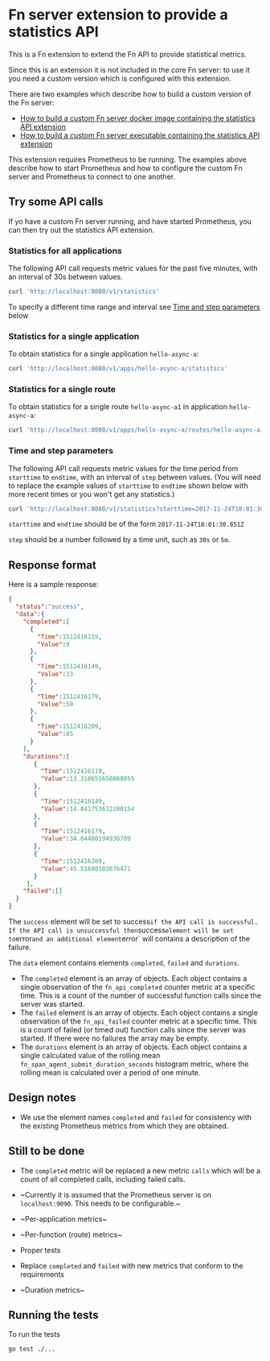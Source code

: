 # Fn server extension to provide a statistics API 

This is a Fn extension to extend the Fn API to provide statistical metrics.

Since this is an extension it is not included in the core Fn server: 
to use it you need a custom version which is configured with this extension.

There are two examples which describe how to build a custom version of the Fn server: 

* [How to build a custom Fn server docker image containing the statistics API extension](./examples/operators/README.md)
* [How to build a custom Fn server executable containing the statistics API extension](./examples/developers/README.md)

This extension requires Prometheus to be running. 
The examples above describe how to start Prometheus 
and how to configure the custom Fn server and Prometheus to connect to one another.

## Try some API calls

If yo have a custom Fn server running, and have started Prometheus, you can then try out the statistics API extension.

### Statistics for all applications

The following API call requests metric values for the past five minutes, with an interval of 30s between values.

```sh
curl 'http://localhost:8080/v1/statistics'
```

To specify a different time range and interval see [Time and step parameters](#time-and-step-parameters) below 

### Statistics for a single application

To obtain statistics for a single application `hello-async-a`:
```sh
curl 'http://localhost:8080/v1/apps/hello-async-a/statistics'
```
### Statistics for a single route

To obtain statistics for a single route `hello-async-a1` in application `hello-async-a`:
```sh
curl 'http://localhost:8080/v1/apps/hello-async-a/routes/hello-async-a1/statistics'
```

### Time and step parameters

The following API call requests metric values for the time period from `starttime` to `endtime`, with an interval of `step` between values. (You will need to replace the example values of `starttime` to `endtime` shown below with more recent times or you won't get any statistics.)

```sh
curl 'http://localhost:8080/v1/statistics?starttime=2017-11-24T18:01:30.851Z&endtime=2017-11-24T18:11:30.849Z&step=30s'
```

`starttime` and `endtime` should be of the form `2017-11-24T18:01:30.851Z`

`step` should be a number followed by a time unit, such as `30s` or `5m`.

## Response format

Here is a sample response:

```json
{
  "status":"success",
  "data":{
    "completed":[
      {
        "Time":1512416119,
        "Value":9
      },
      {
        "Time":1512416149,
        "Value":33
      },
      {
        "Time":1512416179,
        "Value":59
      },
      {
        "Time":1512416209,
        "Value":85
      }
    ],
    "durations":[
       {
         "Time":1512416119,
         "Value":13.310655658088855
       },
       {
         "Time":1512416149,
         "Value":14.841753632280154
       },
       {
         "Time":1512416179,
         "Value":34.04480194936709
       },
       {
         "Time":1512416209,
         "Value":45.51680103676471
       }
     ],
    "failed":[]
  }
}
```

The `success` element will be set to success` if the API call is successful. 
If the API call is unsuccessful then `success` element will be set to `error` and an additional element `error` will contains a description of the failure.

The `data` element contains elements `completed`, `failed` and `durations`. 

* The `completed` element is an array of objects. Each object contains a single observation of the `fn_api_completed` counter metric at a specific time. This is a count of the number of successful function calls since the server was started.
* The `failed` element is an array of objects. Each object contains a single observation of the `fn_api_failed` counter metric at a specific time.
This is a count of failed (or timed out) function calls since the server was started.
If there were no failures the array may be empty.  
* The `durations` element is an array of objects. Each object contains a single calculated value of the rolling mean `fn_span_agent_submit_duration_seconds` histogram metric, where the rolling mean is calculated over a period of one minute. 

## Design notes

* We use the element names `completed` and `failed` for consistency with the existing Prometheus metrics from which they are obtained. 

## Still to be done

* The `completed` metric will be replaced a new metric `calls` which will be a count of all completed calls, including failed calls.

* ~Currently it is assumed that the Prometheus server is on `localhost:9090`. This needs to be configurable.~

* ~Per-application metrics~

* ~Per-function (route) metrics~

* Proper tests

* Replace `completed` and `failed` with new metrics that conform to the requirements

* ~Duration metrics~

## Running the tests

To run the tests
```sh
go test ./...
```